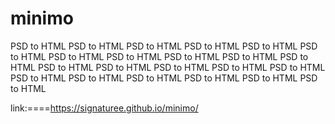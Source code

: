 # minimo
PSD to HTML PSD to HTML PSD to HTML PSD to HTML PSD to HTML PSD to HTML PSD to HTML PSD to HTML PSD to HTML PSD to HTML PSD to HTML PSD to HTML PSD to HTML PSD to HTML PSD to HTML PSD to HTML PSD to HTML PSD to HTML PSD to HTML PSD to HTML PSD to HTML PSD to HTML

link:====https://signaturee.github.io/minimo/
